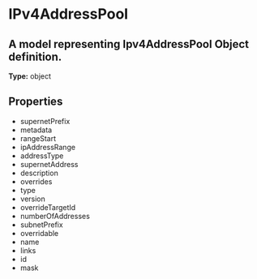 # IPv4AddressPool

## A model representing Ipv4AddressPool Object definition.

**Type:** object

## Properties
* supernetPrefix
* metadata
* rangeStart
* ipAddressRange
* addressType
* supernetAddress
* description
* overrides
* type
* version
* overrideTargetId
* numberOfAddresses
* subnetPrefix
* overridable
* name
* links
* id
* mask
